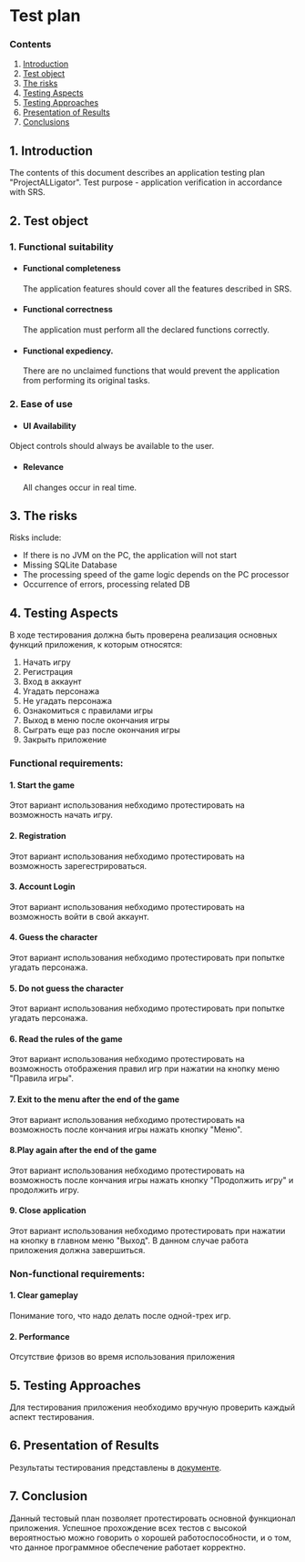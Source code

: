 # Test plan
 ### Contents
  1. [Introduction](#1)
  2. [Test object](#2)
  3. [The risks](#3)
  4. [Testing Aspects](#4)<br>
  5. [Testing Approaches](#5)
  6. [Presentation of Results](#6)
  7. [Сonclusions](#7)
  <a name="1"></a>
 ## 1. Introduction
The contents of this document describes an application testing plan "ProjectALLigator". Test purpose - application verification in accordance with SRS.
<a name="2"></a>
 ## 2. Test object
### 1. Functional suitability
-   #### Functional completeness
    The application features should cover all the features described in SRS.
-   #### Functional correctness
    The application must perform all the declared functions correctly.
-   #### Functional expediency.
    There are no unclaimed functions that would prevent the application from performing its original tasks.
### 2. Ease of use
-   #### UI Availability
   Object controls should always be available to the user.
-   #### Relevance
    All changes occur in real time.
<a name="3"></a>
## 3. The risks
Risks include:
- If there is no JVM on the PC, the application will not start
- Missing SQLite Database
- The processing speed of the game logic depends on the PC processor
- Occurrence of errors, processing related DB
<a name="4"></a>
 ## 4. Testing Aspects
В ходе тестирования должна быть проверена реализация основных функций приложения, к которым относятся:  
1. Начать игру
2. Регистрация
3. Вход в аккаунт
4. Угадать персонажа
5. Не угадать персонажа
6. Ознакомиться с правилами игры
7. Выход в меню после окончания игры
8. Сыграть еще раз после окончания игры
9. Закрыть приложение

### Functional requirements:
#### 1. Start the game
Этот вариант использования небходимо протестировать на возможность начать игру.

#### 2. Registration
Этот вариант использования небходимо протестировать на возможность зарегестрироваться.

#### 3. Account Login
Этот вариант использования небходимо протестировать на возможность войти в свой аккаунт.

#### 4. Guess the character
Этот вариант использования небходимо протестировать при попытке угадать персонажа.

#### 5. Do not guess the character
Этот вариант использования небходимо протестировать при попытке угадать персонажа.

#### 6. Read the rules of the game
Этот вариант использования небходимо протестировать на возможность отображения правил игр при нажатии на кнопку меню "Правила игры".

#### 7. Exit to the menu after the end of the game
Этот вариант использования небходимо протестировать на возможность после кончания игры нажать кнопку "Меню".

#### 8.Play again after the end of the game
Этот вариант использования небходимо протестировать на возможность после кончания игры нажать кнопку "Продолжить игру" и продолжить игру.

#### 9. Close application
Этот вариант использования небходимо протестировать при нажатии на кнопку в главном меню "Выход". В данном случае работа приложения должна завершиться.

### Non-functional requirements:
#### 1. Clear gameplay
Понимание того, что надо делать после одной-трех игр.

#### 2. Performance
Отсутствие фризов во время использования приложения

<a name="5"></a>
## 5. Testing Approaches
Для тестирования приложения необходимо вручную проверить каждый аспект тестирования.

<a name="6"></a>
## 6. Presentation of Results
Результаты тестирования представлены в [документе](https://github.com/bar47ney/trtpo_two/blob/master/test/Test%20result.md).

<a name="7"></a>
## 7. Conclusion
Данный тестовый план позволяет протестировать основной функционал приложения. Успешное прохождение всех тестов с высокой вероятностью можно говорить о хорошей работоспособности, и о том, что данное программное обеспечение работает корректно.

    


